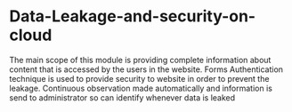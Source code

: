 # Data-Leakage-and-security-on-cloud
The main scope of this module is providing complete information about content that is accessed by the users in the website. Forms Authentication technique is used to provide security to website in order to prevent the leakage. Continuous observation made automatically and information is send to administrator so can identify whenever data is leaked
